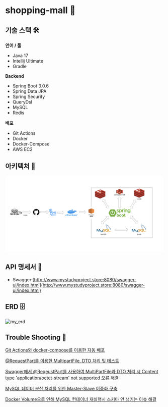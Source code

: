 # shopping-mall 💸

## 기술 스택 🛠

**언어 / 툴**

- Java 17
- Intellij Ultimate
- Gradle

**Backend**

- Spring Boot 3.0.6
- Spring Data JPA
- Spring Security
- QueryDsl
- MySQL
- Redis

**배포**

- Git Actions
- Docker
- Docker-Compose
- AWS EC2

## 아키텍처 📃

![img.png](img.png)


## API 명세서 📡

- Swagger:[http://www.mystudyproject.store:8080/swagger-ui/index.html](http://www.mystudyproject.store:8080/swagger-ui/index.html)

## ERD 🗄️

![my_erd](https://github.com/ohy1023/shopping-mall/assets/110380812/73b11f3f-1d33-486b-a9f2-e20a70fae1f6)


## Trouble Shooting 🚧

[Git Actions와 docker-compose를 이용한 자동 배포](https://velog.io/@zvyg1023/CICD-Docker-Github-Action-Spring-Boot)

[@RequestPart를 이용한 MultipartFile, DTO 처리 및 테스트](https://velog.io/@zvyg1023/Spring-Boot-RequestPart%EB%A5%BC-%EC%9D%B4%EC%9A%A9%ED%95%9C-MultipartFile-DTO-%EC%B2%98%EB%A6%AC-%EB%B0%8F-%ED%85%8C%EC%8A%A4%ED%8A%B8)

[Swagger에서 @ReqeustPart를 사용하여 MultiPartFile과 DTO 처리 시 Content type 'application/octet-stream' not supported 오류 해결](https://velog.io/@zvyg1023/Spring-Boot-Swagger%EC%97%90%EC%84%9C-ReqeustPart%EB%A5%BC-%EC%82%AC%EC%9A%A9%ED%95%98%EC%97%AC-MultiPartFile%EA%B3%BC-DTO-%EC%B2%98%EB%A6%AC-%EC%8B%9C-Content-type-applicationoctet-stream-not-supported-%EC%98%A4%EB%A5%98-%ED%95%B4%EA%B2%B0)

[MySQL 데이터 분산 처리를 위한 Master-Slave 이중화 구축](https://velog.io/@zvyg1023/mysql-master-slave)

[Docker Volume으로 인해 MySQL 컨테이너 재실행시 스키마 안 생기는 이슈 해결](https://velog.io/@zvyg1023/docker-volume-schema-issue)